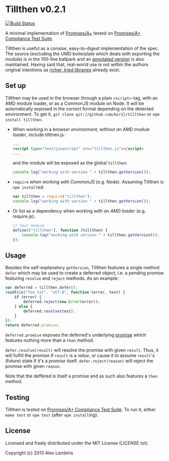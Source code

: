 Tillthen v0.2.1
===============

[![Build Status](https://travis-ci.org/biril/tillthen.png)](https://travis-ci.org/biril/tillthen)

A minimal implementation of [Promises/A+](https://github.com/promises-aplus/promises-spec) tested
on [Promises/A+ Compliance Test Suite](https://github.com/promises-aplus/promises-tests). 

Tillthen is useful as a consise, easy-to-digest implementation of the spec. The source (excluding
the UMD boilerplate which deals with exporting the module) is in the 100-line ballpark and an
[annotated version](http://biril.github.io/tillthen/) is also maintained. Having said that,
real-world use is not within the authors original intentions as
[richer, tried libraries](https://github.com/kriskowal/q) already exist.


Set up
------

Tillthen may be used in the browser through a plain `<script>`-tag, with an AMD module loader,
or as a CommonJS module on Node. It will be automatically exposed in the correct format depending
on the detected environment. To get it, `git clone git://github.com/biril/tillthen` or
`npm install tillthen`.

* When working in a *browser environment, without an AMD module loader*, include tillthen.js:

    ```html
    ...
    <script type="text/javascript" src="tillthen.js"></script>
    ...
    ```

    and the module will be exposed as the global `tillthen`:

    ```javascript
    console.log("working with version " + tillthen.getVersion());
    ```

* `require` when working *with CommonJS* (e.g. Node). Assuming Tillthen is `npm install`ed:

    ```javascript
    var tillthen = require("tillthen");
    console.log("working with version " + tillthen.getVersion());
    ```

* Or list as a dependency when working *with an AMD loader* (e.g. require.js):

    ```javascript
    // Your module
    define(["tillthen"], function (tillthen) {
    	console.log("working with version " + tillthen.getVersion());
    });
    ```


Usage
-----

Besides the self-explanatory `getVersion`, Tillthen features a single method `defer` which may be
used to create a deferred object, i.e. a pending promise featuring `resolve` and `reject` methods.
As an example:

```javascript
var deferred = tillthen.defer();
readFile("foo.txt", "utf-8", function (error, text) {
    if (error) {
        deferred.reject(new Error(error));
    } else {
        deferred.resolve(text);
    }
});
return deferred.promise;
```

`deferred.promise` exposes the deferred's underlying
[promise](https://github.com/promises-aplus/promises-spec) which features nothing more than a
`then` method.

`defer.resolve(result)` will resolve the promise with given `result`. Thus, it will fulfill the
promise if `result` is a _value_, or cause it to assume `result`'s (future) state if it's a
_promise_ itself. `defer.reject(reason)` will reject the promise with given `reason`. 

Note that the deffered is itself a promise and as such also features a `then` method.


Testing
-------

Tillthen is tested on
[Promises/A+ Compliance Test Suite](https://github.com/promises-aplus/promises-tests). To run it,
either `make test` or `npm test` (after `npm install`ing).


License
-------

Licensed and freely distributed under the MIT License (LICENSE.txt).

Copyright (c) 2013 Alex Lambiris
